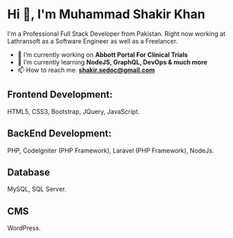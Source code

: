 <h1>Hi 👋, I'm Muhammad Shakir Khan</h1>
<p>I'm a Professional Full Stack Developer from Pakistan. Right now working at Lathransoft as a Software Engineer as well as a Freelancer. </p>

- 🔭 I’m currently working on **Abbott Portal For Clinical Trials**
- 🌱 I’m currently learning **NodeJS, GraphQL, DevOps & much more**
- 📫 How to reach me: **shakir.sedoc@gmail.com**

<h2>Frontend Development: </h2>
<p>HTML5, CSS3, Bootstrap, JQuery, JavaScript.</p>

<h2>BackEnd Development: </h2>
<p>PHP, CodeIgniter (PHP Framework), Laravel (PHP Framework), NodeJs.</p>

<h2>Database</h2>
<p>MySQL, SQL Server.</p>

<h2>CMS</h2>
<p>WordPress.</p>
